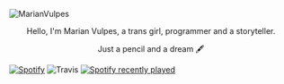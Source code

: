 ![MarianVulpes](https://github.com/MarianVulpes/MarianVulpes/blob/main/nbn.png)
<p align="center">Hello, I'm Marian Vulpes, a trans girl, programmer and a storyteller.</p>
<p align="center">Just a pencil and a dream &#128395;</p>

[![Spotify](https://now-playing-pqytlme7u-diabolicwitch.vercel.app/api/spotify?background_color=0d1117&border_color=ffffff)](https://open.spotify.com/user/ewt4ywvzbhdhx4uhrparn3rxt)
![Travis](https://steam-stat.vercel.app/api?profileName=nocnitsavulpes)
[![Spotify recently played](https://spotify-recently-played.vercel.app/api?user=marianvulpes&width=480&count=5)](https://open.spotify.com/user/ewt4ywvzbhdhx4uhrparn3rxt?si=e2ce296a8a724639)


